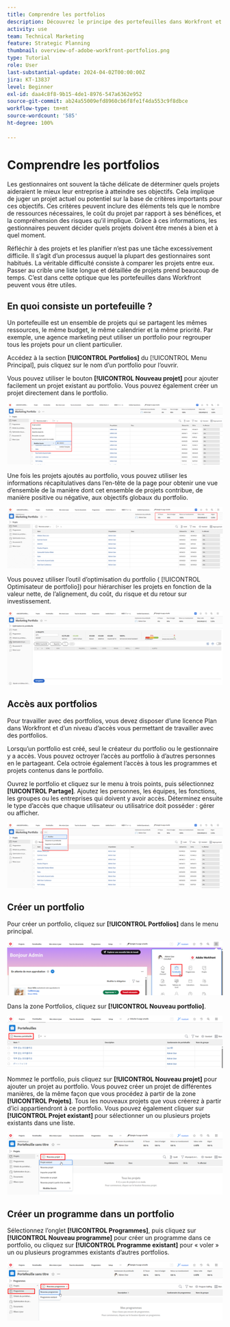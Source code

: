 ```yaml
---
title: Comprendre les portfolios
description: Découvrez le principe des portefeuilles dans Workfront et comment ils peuvent vous aider à définir les priorités de vos projets et à les comparer les uns aux autres.
activity: use
team: Technical Marketing
feature: Strategic Planning
thumbnail: overview-of-adobe-workfront-portfolios.png
type: Tutorial
role: User
last-substantial-update: 2024-04-02T00:00:00Z
jira: KT-13837
level: Beginner
exl-id: daa4c8f8-9b15-4de1-8976-547a6362e952
source-git-commit: ab24a55009efd8960cb6f8fe1f4da553c9f8dbce
workflow-type: tm+mt
source-wordcount: '585'
ht-degree: 100%

---
```


# Comprendre les portfolios

Les gestionnaires ont souvent la tâche délicate de déterminer quels projets aideraient le mieux leur entreprise à atteindre ses objectifs. Cela implique de juger un projet actuel ou potentiel sur la base de critères importants pour ces objectifs. Ces critères peuvent inclure des éléments tels que le nombre de ressources nécessaires, le coût du projet par rapport à ses bénéfices, et la compréhension des risques qu’il implique. Grâce à ces informations, les gestionnaires peuvent décider quels projets doivent être menés à bien et à quel moment.

Réfléchir à des projets et les planifier n’est pas une tâche excessivement difficile. Il s’agit d’un processus auquel la plupart des gestionnaires sont habitués. La véritable difficulté consiste à comparer les projets entre eux. Passer au crible une liste longue et détaillée de projets prend beaucoup de temps. C’est dans cette optique que les portefeuilles dans Workfront peuvent vous être utiles.

## En quoi consiste un portefeuille ?

Un portefeuille est un ensemble de projets qui se partagent les mêmes ressources, le même budget, le même calendrier et la même priorité. Par exemple, une agence marketing peut utiliser un portfolio pour regrouper tous les projets pour un client particulier.

Accédez à la section **[!UICONTROL Portfolios]** du [!UICONTROL Menu Principal], puis cliquez sur le nom d’un portfolio pour l’ouvrir.

Vous pouvez utiliser le bouton **[!UICONTROL Nouveau projet]** pour ajouter facilement un projet existant au portfolio. Vous pouvez également créer un projet directement dans le portfolio.

![Image du bouton [!UICONTROL Nouveau projet] dans le menu déroulant ](assets/01-portfolio-management3.png)

Une fois les projets ajoutés au portfolio, vous pouvez utiliser les informations récapitulatives dans l’en-tête de la page pour obtenir une vue d’ensemble de la manière dont cet ensemble de projets contribue, de manière positive ou négative, aux objectifs globaux du portfolio.

![Image des informations récapitulatives du portfolio dans l’en-tête de la page](assets/02-portfolio-management1.png)

Vous pouvez utiliser l’outil d’optimisation du portfolio ( [!UICONTROL Optimisateur de portfolio]) pour hiérarchiser les projets en fonction de la valeur nette, de l’alignement, du coût, du risque et du retour sur investissement.

![Image d’une hiérarchisation des projets dans un portfolio](assets/03-portfolio-management2.png)

## Accès aux portfolios

Pour travailler avec des portfolios, vous devez disposer d’une licence Plan dans Workfront et d’un niveau d’accès vous permettant de travailler avec des portfolios.

Lorsqu’un portfolio est créé, seul le créateur du portfolio ou le gestionnaire y a accès. Vous pouvez octroyer l’accès au portfolio à d’autres personnes en le partageant. Cela octroie également l’accès à tous les programmes et projets contenus dans le portfolio.

Ouvrez le portfolio et cliquez sur le menu à trois points, puis sélectionnez **[!UICONTROL Partage]**. Ajoutez les personnes, les équipes, les fonctions, les groupes ou les entreprises qui doivent y avoir accès. Déterminez ensuite le type d’accès que chaque utilisateur ou utilisatrice doit posséder : gérer ou afficher.

![Image de l’option [!UICONTROL Partage] dans un portfolio [!DNL Workfront]](assets/04-portfolio-management11.png)

## Créer un portfolio

Pour créer un portfolio, cliquez sur **[!UICONTROL Portfolios]** dans le menu principal.

![Image du menu principal](assets/create-portfolio-1.png)

Dans la zone Portfolios, cliquez sur **[!UICONTROL Nouveau portfolio]**.

![Image de la zone Portfolios](assets/create-portfolio-2.png)

Nommez le portfolio, puis cliquez sur **[!UICONTROL Nouveau projet]** pour ajouter un projet au portfolio. Vous pouvez créer un projet de différentes manières, de la même façon que vous procédez à partir de la zone **[!UICONTROL Projets]**. Tous les nouveaux projets que vous créerez à partir d’ici appartiendront à ce portfolio. Vous pouvez également cliquer sur **[!UICONTROL Projet existant]** pour sélectionner un ou plusieurs projets existants dans une liste.

![Image du menu Nouveau projet](assets/create-portfolio-3.png)

## Créer un programme dans un portfolio

Sélectionnez l’onglet **[!UICONTROL Programmes]**, puis cliquez sur **[!UICONTROL Nouveau programme]** pour créer un programme dans ce portfolio, ou cliquez sur **[!UICONTROL Programme existant]** pour « voler » un ou plusieurs programmes existants d’autres portfolios.

![Image du menu Nouveau programme](assets/create-portfolio-4.png)

<!--
Pro-tips graphic
If a user can't access a specific portfolio, make sure it's shared with them. The Workfront access level determines that a user can access portfolios in general, but sharing makes sure they can see specific portfolios. 
-->

<!--
Learn more graphic and links to documentation articles
* Portfolio overview   
* Create a portfolio 
* Create and manage portfolios 
* Navigate within a portfolio 
* Share a portfolio   
-->
